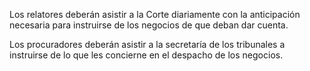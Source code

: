 Los relatores deberán asistir a la Corte diariamente con la anticipación necesaria para instruirse de los negocios de que deban dar cuenta.

Los procuradores deberán asistir a la secretaría de los tribunales a instruirse de lo que les concierne en el despacho de los negocios.
